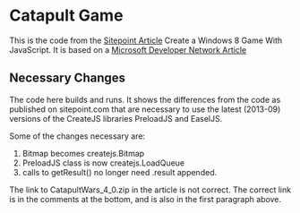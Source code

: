 # Catapult Game

This is the code from the [Sitepoint Article](http://www.sitepoint.com/series/create-a-windows-8-game-with-javascript/) Create a Windows 8 Game With JavaScript. It is based on a [Microsoft Developer Network Article](http://msdn.microsoft.com/en-us/windowsphonetrainingcourse_2dgamedevelopmentwithxnalab.aspx)


## Necessary Changes

The code here builds and runs. It shows the differences from the code as published on sitepoint.com that are necessary to use the latest (2013-09) versions of the CreateJS libraries PreloadJS and EaselJS.

Some of the changes necessary are:

1. Bitmap becomes createjs.Bitmap
2. PreloadJS class is now createjs.LoadQueue
3. calls to getResult() no longer need .result appended.

The link to CatapultWars_4_0.zip in the article is not correct. The correct link is in the comments at the bottom, and is also in the first paragraph above.

